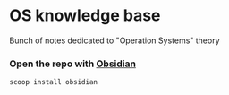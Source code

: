 # OS knowledge base
Bunch of notes dedicated to "Operation Systems" theory

### Open the repo with [Obsidian](https://obsidian.md)
`scoop install obsidian`
